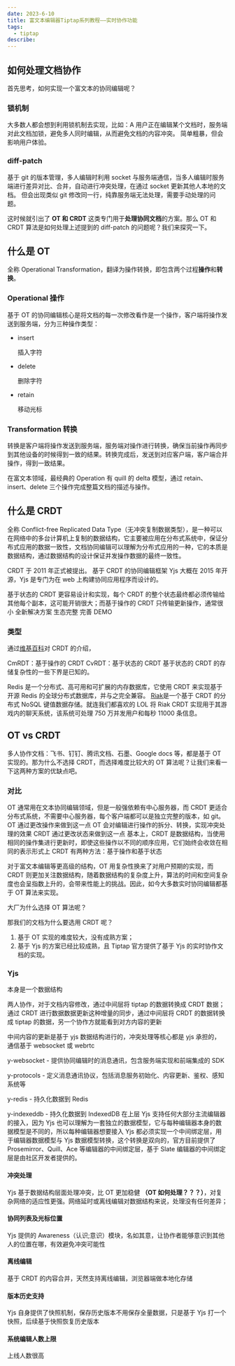 ```yaml
---
date: 2023-6-10
title: 富文本编辑器Tiptap系列教程——实时协作功能
tags:
  - tiptap
describe:
---
```


## 如何处理文档协作

首先思考，如何实现一个富文本的协同编辑呢？

### 锁机制

大多数人都会想到利用锁机制去实现，比如：A 用户正在编辑某个文档时，服务端对此文档加锁，避免多人同时编辑，从而避免文档的内容冲突。
简单粗暴，但会影响用户体验。

### diff-patch

基于 git 的版本管理，多人编辑时利用 socket 与服务端通信，当多人编辑时服务端进行差异对比、合并，自动进行冲突处理，在通过 socket 更新其他人本地的文档。
但会出现类似 git 修改同一行，纯靠服务端无法处理，需要手动处理的问题。

这时候就引出了 **OT 和 CRDT** 这类专门用于**处理协同文档**的方案。那么 OT 和 CRDT 算法是如何处理上述提到的 diff-patch 的问题呢？我们来探究一下。

## 什么是 OT

全称 Operational Transformation，翻译为操作转换，即包含两个过程**操作**和**转换**。

### Operational 操作

基于 OT 的协同编辑核心是将文档的每一次修改看作是一个操作，客户端将操作发送到服务端，分为三种操作类型：

- insert

  插入字符

- delete

  删除字符

- retain

  移动光标

### Transformation 转换

转换是客户端将操作发送到服务端，服务端对操作进行转换，确保当前操作再同步到其他设备的时候得到一致的结果。转换完成后，发送到对应客户端，客户端合并操作，得到一致结果。

在富文本领域，最经典的 Operation 有 quill 的 delta 模型，通过 retain、insert、delete 三个操作完成整篇文档的描述与操作。

## 什么是 CRDT

全称 Conflict-free Replicated Data Type（无冲突复制数据类型），是一种可以在网络中的多台计算机上复制的数据结构，它主要被应用在分布式系统中，保证分布式应用的数据一致性，文档协同编辑可以理解为分布式应用的一种，它的本质是数据结构，通过数据结构的设计保证并发操作数据的最终一致性。

CRDT 于 2011 年正式被提出。 基于 CRDT 的协同编辑框架 Yjs 大概在 2015 年开源，Yjs 是专门为在 web 上构建协同应用程序而设计的。

基于状态的 CRDT 更容易设计和实现，每个 CRDT 的整个状态最终都必须传输给其他每个副本，这可能开销很大；而基于操作的 CRDT 只传输更新操作，通常很小
全新解决方案
生态完整
完善 DEMO

### 类型

通过[维基百科](https://zh.wikipedia.org/wiki/%E6%97%A0%E5%86%B2%E7%AA%81%E5%A4%8D%E5%88%B6%E6%95%B0%E6%8D%AE%E7%B1%BB%E5%9E%8B)对 CRDT 的介绍，

CmRDT：基于操作的 CRDT
CvRDT：基于状态的 CRDT
基于状态的 CRDT 的存储复杂性的一些下界是已知的。

Redis 是一个分布式、高可用和可扩展的内存数据库，它使用 CRDT 来实现基于开源 Redis 的全球分布式数据库，并与之完全兼容。
[Riak](https://zh.wikipedia.org/w/index.php?title=Riak&action=edit&redlink=1)是一个基于 CRDT 的分布式 NoSQL 键值数据存储。就连我们都喜欢的 LOL 将 Riak CRDT 实现用于其游戏内的聊天系统，该系统可处理 750 万并发用户和每秒 11000 条信息。

## OT vs CRDT

多人协作文档：飞书、钉钉、腾讯文档、石墨、Google docs 等，都是基于 OT 实现的。那为什么不选择 CRDT，而选择难度比较大的 OT 算法呢？让我们来看一下这两种方案的优缺点吧。

### 对比

OT 通常用在文本协同编辑领域，但是一般强依赖有中心服务器，而 CRDT 更适合分布式系统，不需要中心服务器，每个客户端都可以是独立完整的版本，如 git。
OT 通过更改操作来做到这一点
OT 会对编辑进行操作的拆分、转换，实现冲突处理的效果
CRDT 通过更改状态来做到这一点
基本上，CRDT 是数据结构，当使用相同的操作集进行更新时，即使这些操作以不同的顺序应用，它们始终会收敛在相同的表示形式上
CRDT 有两种方法：基于操作和基于状态

对于富文本编辑等更高级的结构，OT 用复杂性换来了对用户预期的实现，而 CRDT 则更加关注数据结构，随着数据结构的复杂度上升，算法的时间和空间复杂度也会呈指数上升的，会带来性能上的挑战。因此，如今大多数实时协同编辑都基于 OT 算法来实现。

大厂为什么选择 OT 算法呢？

那我们的文档为什么要选用 CRDT 呢？

1. 基于 OT 实现的难度较大，没有成熟方案；
2. 基于 Yjs 的方案已经比较成熟，且 Tiptap 官方提供了基于 Yjs 的实时协作文档的实现。

### Yjs

本身是一个数据结构

两人协作，对于文档内容修改，通过中间层将 tiptap 的数据转换成 CRDT 数据；通过 CRDT 进行数据数据更新这种增量的同步，通过中间层将 CRDT 的数据转换成 tiptap 的数据，另一个协作方就能看到对方内容的更新

中间内容的更新是基于 yjs 数据结构进行的，冲突处理等核心都是 yjs 承担的，
通信基于 websocket 或 webrtc

y-websocket - 提供协同编辑时的消息通讯，包含服务端实现和前端集成的 SDK

y-protocols - 定义消息通讯协议，包括消息服务初始化、内容更新、鉴权、感知系统等

y-redis - 持久化数据到 Redis

y-indexeddb - 持久化数据到 IndexedDB
在上层 Yjs 支持任何大部分主流编辑器的接入，因为 Yjs 也可以理解为一套独立的数据模型，它与每种编辑器本身的数据模型是不同的，所以每种编辑器想要接入 Yjs 都必须实现一个中间绑定层，用于编辑器数据模型与 Yjs 数据模型转换，这个转换是双向的，官方目前提供了 Prosemirror、Quill、Ace 等编辑器的中间绑定层，基于 Slate 编辑器的中间绑定层是由社区开发者提供的。

#### 冲突处理

Yjs 基于数据结构层面处理冲突，比 OT 更加稳健 **（OT 如何处理？？？）**，对复杂网络的适应性更强。网络延时或离线编辑对数据结构来说，处理没有任何差异；

#### 协同列表及光标位置

Yjs 提供的 Awareness（认识;意识）模块，名如其意，让协作者能够意识到其他人的位置在哪，有效避免冲突可能性

#### 离线编辑

基于 CRDT 的内容合并，天然支持离线编辑，浏览器端做本地化存储

#### 版本历史支持

Yjs 自身提供了快照机制，保存历史版本不用保存全量数据，只是基于 Yjs 打一个快照，后续基于快照恢复历史版本

#### 系统编辑人数上限

上线人数很高
